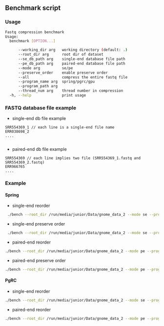 ## Benchmark script

### Usage
```bash 
Fastq compression benchmark
Usage:
  benchmark [OPTION...]

      --working_dir arg   working directory (default: .)
      --root_dir arg      root dir of dataset
      --se_db_path arg    single-end database file path
      --pe_db_path arg    paired-end database file path
      --mode arg          se/pe
      --preserve_order    enable preserve order
      --all               compress the entire fastq file
      --program_name arg  spring/pgrc/gpu
      --program_path arg  
      --thread_num arg    thread number in compression
  -h, --help              print usage
```

### FASTQ database file example
- single-end db file example
```text 
SRR554369_1 // each line is a single-end file name
ERR038698_2
....
 
```

- paired-end db file example
```text 
SRR554369 // each line implies two file (SRR554369_1.fastq and SRR554369_2.fastq)
ERR966765
.... 

```

### Example
#### Spring 
- single-end reorder
```bash 
 ./bench --root_dir /run/media/junior/Data/gnome_data_2 --mode se --program_name spring --program_path /home/junior/project/genome_compression/Spring/spring --thread_num 16  --se_db_path ../bench/se_db.txt
```
- single-end preserve order
```bash 
 ./bench --root_dir /run/media/junior/Data/gnome_data_2 --mode se --program_name spring --program_path /home/junior/project/genome_compression/Spring/spring --thread_num 16 --preserve_order --se_db_path ../bench/se_db.txt
```
- paired-end reorder
```bash 
./bench --root_dir /run/media/junior/Data/gnome_data_2 --mode pe --program_name spring --program_path /home/junior/project/genome_compression/Spring/spring --thread_num 16  --pe_db_path ../bench/pe_db.txt 
```
- paired-end preserve order
```bash 
./bench --root_dir /run/media/junior/Data/gnome_data_2 --mode pe --program_name spring --program_path /home/junior/project/genome_compression/Spring/spring --thread_num 16 --preserve_order --pe_db_path ../bench/pe_db.txt
```

#### PgRC
- single-end reorder
```bash 
./bench --root_dir /run/media/junior/Data/gnome_data_2 --mode se --program_name pgrc --program_path /home/junior/project/genome_compression/PgRC/cmake-build-release/PgRC-dev --thread_num 16  --se_db_path ../bench/se_db.txt 
```

- paired-end reorder
```bash 
./bench --root_dir /run/media/junior/Data/gnome_data_2 --mode pe --program_name pgrc --program_path /home/junior/project/genome_compression/PgRC/cmake-build-release/PgRC-dev --thread_num 16  --pe_db_path ../bench/pe_db.txt 
```